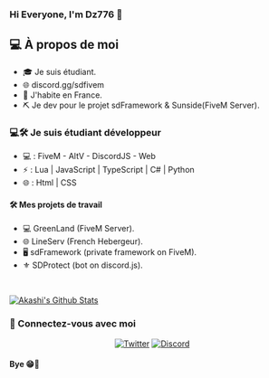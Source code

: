 ### Hi Everyone, I'm Dz776 👋

<h2> 💻 À propos de moi </h2>

- 🎓 Je suis étudiant.
- 🌐 discord.gg/sdfivem
- 🏴 J'habite en France.
- ⛏️ Je dev pour le projet sdFramework & Sunside(FiveM Server).

<h3> 💻🛠️ Je suis étudiant développeur </h3>

- 💻 : FiveM - AltV - DiscordJS - Web
- ⚡ : Lua | JavaScript | TypeScript | C# | Python
- 🌐 : Html | CSS

<h4> 🛠️ Mes projets de travail </h4>

- 💻 GreenLand (FiveM Server).
- 🌐 LineServ (French Hebergeur).
- 🖥️ sdFramework (private framework on FiveM).
- ⚜️ SDProtect (bot on discord.js).

<br/>

[![Akashi's Github Stats](https://github-readme-stats.vercel.app/api?username=Dz776&show_icons=true)](https://github.com/DZ776)

<h3> 📱 Connectez-vous avec moi </h3>

<p align="center">
  <a href="https://twitter.com/AyDz776"><img alt="Twitter" src="https://img.shields.io/badge/Twitter-Akashiw3b-blue?style=flat-square&logo=twitter"></a>
    <a href="https://discord.com/users/756566102011674806"><img alt="Discord" src="https://img.shields.io/badge/Discord-Akashi-blue?style=flat-square&logo=discord"></a> <br>
  
  <h4> Bye 😁👋 </h4>
